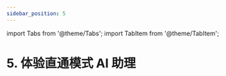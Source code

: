 ```yaml
---
sidebar_position: 5
---
```

import Tabs from '@theme/Tabs';
import TabItem from '@theme/TabItem';

# 5. 体验直通模式 AI 助理


